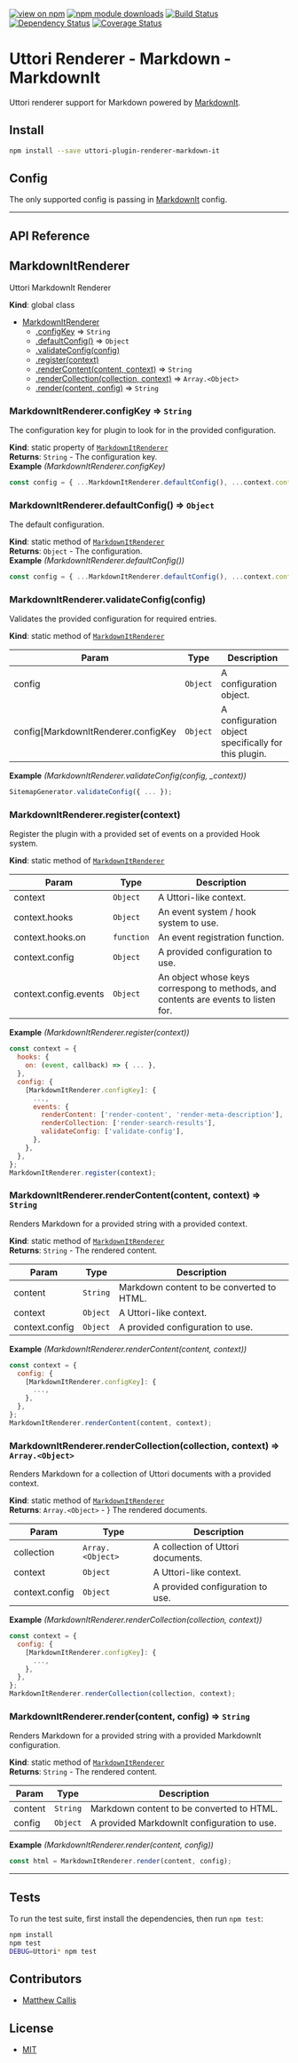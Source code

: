 [![view on npm](http://img.shields.io/npm/v/uttori-plugin-renderer-markdown-it.svg)](https://www.npmjs.org/package/uttori-plugin-renderer-markdown-it)
[![npm module downloads](http://img.shields.io/npm/dt/uttori-plugin-renderer-markdown-it.svg)](https://www.npmjs.org/package/uttori-plugin-renderer-markdown-it)
[![Build Status](https://travis-ci.org/uttori/uttori-plugin-renderer-markdown-it.svg?branch=master)](https://travis-ci.org/uttori/uttori-plugin-renderer-markdown-it)
[![Dependency Status](https://david-dm.org/uttori/uttori-plugin-renderer-markdown-it.svg)](https://david-dm.org/uttori/uttori-plugin-renderer-markdown-it)
[![Coverage Status](https://coveralls.io/repos/uttori/uttori-plugin-renderer-markdown-it/badge.svg?branch=master)](https://coveralls.io/r/uttori/uttori-plugin-renderer-markdown-it?branch=master)

# Uttori Renderer - Markdown - MarkdownIt

Uttori renderer support for Markdown powered by [MarkdownIt](https://markdown-it.github.io/).

## Install

```bash
npm install --save uttori-plugin-renderer-markdown-it
```

## Config

The only supported config is passing in [MarkdownIt](https://github.com/markdown-it/markdown-it#init-with-presets-and-options) config.

* * *

## API Reference

<a name="MarkdownItRenderer"></a>

## MarkdownItRenderer
Uttori MarkdownIt Renderer

**Kind**: global class  

* [MarkdownItRenderer](#MarkdownItRenderer)
    * [.configKey](#MarkdownItRenderer.configKey) ⇒ <code>String</code>
    * [.defaultConfig()](#MarkdownItRenderer.defaultConfig) ⇒ <code>Object</code>
    * [.validateConfig(config)](#MarkdownItRenderer.validateConfig)
    * [.register(context)](#MarkdownItRenderer.register)
    * [.renderContent(content, context)](#MarkdownItRenderer.renderContent) ⇒ <code>String</code>
    * [.renderCollection(collection, context)](#MarkdownItRenderer.renderCollection) ⇒ <code>Array.&lt;Object&gt;</code>
    * [.render(content, config)](#MarkdownItRenderer.render) ⇒ <code>String</code>

<a name="MarkdownItRenderer.configKey"></a>

### MarkdownItRenderer.configKey ⇒ <code>String</code>
The configuration key for plugin to look for in the provided configuration.

**Kind**: static property of [<code>MarkdownItRenderer</code>](#MarkdownItRenderer)  
**Returns**: <code>String</code> - The configuration key.  
**Example** *(MarkdownItRenderer.configKey)*  
```js
const config = { ...MarkdownItRenderer.defaultConfig(), ...context.config[MarkdownItRenderer.configKey] };
```
<a name="MarkdownItRenderer.defaultConfig"></a>

### MarkdownItRenderer.defaultConfig() ⇒ <code>Object</code>
The default configuration.

**Kind**: static method of [<code>MarkdownItRenderer</code>](#MarkdownItRenderer)  
**Returns**: <code>Object</code> - The configuration.  
**Example** *(MarkdownItRenderer.defaultConfig())*  
```js
const config = { ...MarkdownItRenderer.defaultConfig(), ...context.config[MarkdownItRenderer.configKey] };
```
<a name="MarkdownItRenderer.validateConfig"></a>

### MarkdownItRenderer.validateConfig(config)
Validates the provided configuration for required entries.

**Kind**: static method of [<code>MarkdownItRenderer</code>](#MarkdownItRenderer)  

| Param | Type | Description |
| --- | --- | --- |
| config | <code>Object</code> | A configuration object. |
| config[MarkdownItRenderer.configKey | <code>Object</code> | A configuration object specifically for this plugin. |

**Example** *(MarkdownItRenderer.validateConfig(config, _context))*  
```js
SitemapGenerator.validateConfig({ ... });
```
<a name="MarkdownItRenderer.register"></a>

### MarkdownItRenderer.register(context)
Register the plugin with a provided set of events on a provided Hook system.

**Kind**: static method of [<code>MarkdownItRenderer</code>](#MarkdownItRenderer)  

| Param | Type | Description |
| --- | --- | --- |
| context | <code>Object</code> | A Uttori-like context. |
| context.hooks | <code>Object</code> | An event system / hook system to use. |
| context.hooks.on | <code>function</code> | An event registration function. |
| context.config | <code>Object</code> | A provided configuration to use. |
| context.config.events | <code>Object</code> | An object whose keys correspong to methods, and contents are events to listen for. |

**Example** *(MarkdownItRenderer.register(context))*  
```js
const context = {
  hooks: {
    on: (event, callback) => { ... },
  },
  config: {
    [MarkdownItRenderer.configKey]: {
      ...,
      events: {
        renderContent: ['render-content', 'render-meta-description'],
        renderCollection: ['render-search-results'],
        validateConfig: ['validate-config'],
      },
    },
  },
};
MarkdownItRenderer.register(context);
```
<a name="MarkdownItRenderer.renderContent"></a>

### MarkdownItRenderer.renderContent(content, context) ⇒ <code>String</code>
Renders Markdown for a provided string with a provided context.

**Kind**: static method of [<code>MarkdownItRenderer</code>](#MarkdownItRenderer)  
**Returns**: <code>String</code> - The rendered content.  

| Param | Type | Description |
| --- | --- | --- |
| content | <code>String</code> | Markdown content to be converted to HTML. |
| context | <code>Object</code> | A Uttori-like context. |
| context.config | <code>Object</code> | A provided configuration to use. |

**Example** *(MarkdownItRenderer.renderContent(content, context))*  
```js
const context = {
  config: {
    [MarkdownItRenderer.configKey]: {
      ...,
    },
  },
};
MarkdownItRenderer.renderContent(content, context);
```
<a name="MarkdownItRenderer.renderCollection"></a>

### MarkdownItRenderer.renderCollection(collection, context) ⇒ <code>Array.&lt;Object&gt;</code>
Renders Markdown for a collection of Uttori documents with a provided context.

**Kind**: static method of [<code>MarkdownItRenderer</code>](#MarkdownItRenderer)  
**Returns**: <code>Array.&lt;Object&gt;</code> - } The rendered documents.  

| Param | Type | Description |
| --- | --- | --- |
| collection | <code>Array.&lt;Object&gt;</code> | A collection of Uttori documents. |
| context | <code>Object</code> | A Uttori-like context. |
| context.config | <code>Object</code> | A provided configuration to use. |

**Example** *(MarkdownItRenderer.renderCollection(collection, context))*  
```js
const context = {
  config: {
    [MarkdownItRenderer.configKey]: {
      ...,
    },
  },
};
MarkdownItRenderer.renderCollection(collection, context);
```
<a name="MarkdownItRenderer.render"></a>

### MarkdownItRenderer.render(content, config) ⇒ <code>String</code>
Renders Markdown for a provided string with a provided MarkdownIt configuration.

**Kind**: static method of [<code>MarkdownItRenderer</code>](#MarkdownItRenderer)  
**Returns**: <code>String</code> - The rendered content.  

| Param | Type | Description |
| --- | --- | --- |
| content | <code>String</code> | Markdown content to be converted to HTML. |
| config | <code>Object</code> | A provided MarkdownIt configuration to use. |

**Example** *(MarkdownItRenderer.render(content, config))*  
```js
const html = MarkdownItRenderer.render(content, config);
```

* * *

## Tests

To run the test suite, first install the dependencies, then run `npm test`:

```bash
npm install
npm test
DEBUG=Uttori* npm test
```

## Contributors

* [Matthew Callis](https://github.com/MatthewCallis)

## License

* [MIT](LICENSE)
